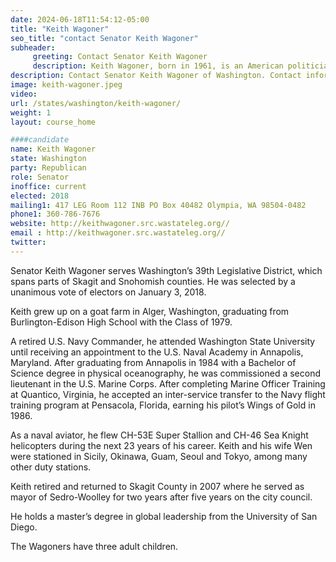 ```yaml
---
date: 2024-06-18T11:54:12-05:00
title: "Keith Wagoner"
seo_title: "contact Senator Keith Wagoner"
subheader:
     greeting: Contact Senator Keith Wagoner
     description: Keith Wagoner, born in 1961, is an American politician affiliated with the Republican Party. He assumed office as a member of the Washington State Senate, representing District 39, on January 3, 2018.
description: Contact Senator Keith Wagoner of Washington. Contact information for Keith Wagoner includes email address, phone number, and mailing address.
image: keith-wagoner.jpeg
video:
url: /states/washington/keith-wagoner/
weight: 1
layout: course_home

####candidate
name: Keith Wagoner
state: Washington
party: Republican
role: Senator
inoffice: current
elected: 2018
mailing1: 417 LEG Room 112 INB PO Box 40482 Olympia, WA 98504-0482
phone1: 360-786-7676
website: http://keithwagoner.src.wastateleg.org//
email : http://keithwagoner.src.wastateleg.org//
twitter: 
---
```

Senator Keith Wagoner serves Washington’s 39th Legislative District, which spans parts of Skagit and Snohomish counties. He was selected by a unanimous vote of electors on January 3, 2018.

Keith grew up on a goat farm in Alger, Washington, graduating from Burlington-Edison High School with the Class of 1979.

A retired U.S. Navy Commander, he attended Washington State University until receiving an appointment to the U.S. Naval Academy in Annapolis, Maryland. After graduating from Annapolis in 1984 with a Bachelor of Science degree in physical oceanography, he was commissioned a second lieutenant in the U.S. Marine Corps. After completing Marine Officer Training at Quantico, Virginia, he accepted an inter-service transfer to the Navy flight training program at Pensacola, Florida, earning his pilot’s Wings of Gold in 1986.

As a naval aviator, he flew CH-53E Super Stallion and CH-46 Sea Knight helicopters during the next 23 years of his career. Keith and his wife Wen were stationed in Sicily, Okinawa, Guam, Seoul and Tokyo, among many other duty stations.

Keith retired and returned to Skagit County in 2007 where he served as mayor of Sedro-Woolley for two years after five years on the city council.

He holds a master’s degree in global leadership from the University of San Diego.

The Wagoners have three adult children.
